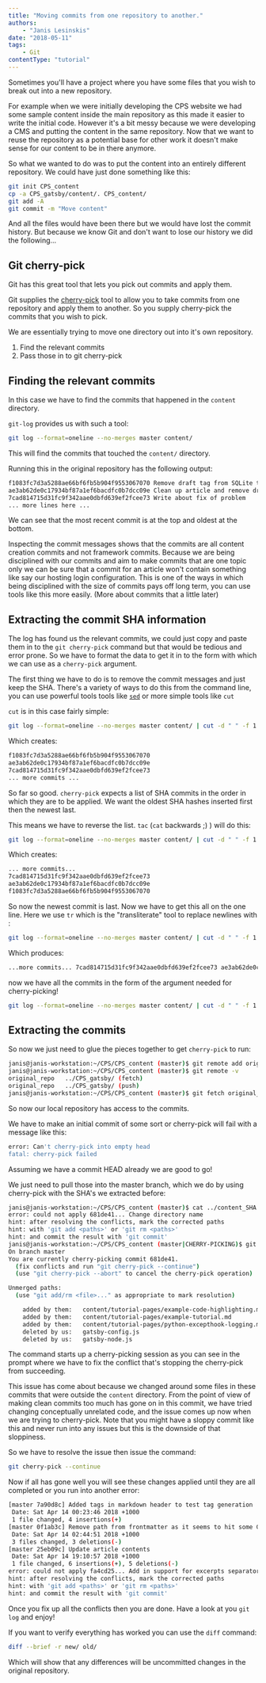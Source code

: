 ```yaml
---
title: "Moving commits from one repository to another."
authors:
    - "Janis Lesinskis"
date: "2018-05-11"
tags:
    - Git
contentType: "tutorial"
---
```


Sometimes you'll have a project where you have some files that you wish to break out into a new repository.

For example when we were initially developing the CPS website we had some sample content inside the main repository as this made it easier to write the initial code. However it's a bit messy because we were developing a CMS and putting the content in the same repository.
Now that we want to reuse the repository as a potential base for other work it doesn't make sense for our content to be in there anymore.

So what we wanted to do was to put the content into an entirely different repository. We could have just done something like this:

```sh
git init CPS_content
cp -a CPS_gatsby/content/. CPS_content/
git add -A
git commit -m "Move content"
```

And all the files would have been there but we would have lost the commit history. But because we know Git and don't want to lose our history we did the following...

## Git cherry-pick

Git has this great tool that lets you pick out commits and apply them.

Git supplies the [cherry-pick](http://git-scm.com/docs/git-cherry-pick) tool to allow you to take commits from one repository and apply them to another. So you supply cherry-pick the commits that you wish to pick.

We are essentially trying to move one directory out into it's own repository.

1. Find the relevant commits
2. Pass those in to git cherry-pick

## Finding the relevant commits

In this case we have to find the commits that happened in the `content` directory.

`git-log` provides us with such a tool:

```sh
git log --format=oneline --no-merges master content/
```

This will find the commits that touched the `content/` directory.

Running this in the original repository has the following output:

```sh
f1083fc7d3a5288ae66bf6fb5b904f9553067070 Remove draft tag from SQLite tutorial
ae3ab62de0c17934bf87a1ef6bacdfc0b7dcc09e Clean up article and remove draft tag
7cad814715d31fc9f342aae0dbfd639ef2fcee73 Write about fix of problem
... more lines here ...
```

We can see that the most recent commit is at the top and oldest at the bottom.

Inspecting the commit messages shows that the commits are all content creation commits and not framework commits. Because we are being disciplined with our commits and aim to make commits that are one topic only we can be sure that a commit for an article won't contain something like say our hosting login configuration. This is one of the ways in which being disciplined with the size of commits pays off long term, you can use tools like this more easily. (More about commits that a little later)

## Extracting the commit SHA information

The log has found us the relevant commits, we could just copy and paste them in to the `git cherry-pick` command but that would be tedious and error prone. So we have to format the data to get it in to the form with which we can use as a `cherry-pick` argument.

The first thing we have to do is to remove the commit messages and just keep the SHA.  There's a variety of ways to do this from the command line, you can use powerful tools tools like [`sed`](https://www.gnu.org/software/sed/) or more simple tools like `cut`

`cut` is in this case fairly simple:

```sh
git log --format=oneline --no-merges master content/ | cut -d " " -f 1
```

Which creates:

```sh
f1083fc7d3a5288ae66bf6fb5b904f9553067070
ae3ab62de0c17934bf87a1ef6bacdfc0b7dcc09e
7cad814715d31fc9f342aae0dbfd639ef2fcee73
... more commits ...
```

So far so good. `cherry-pick` expects a list of SHA commits in the order in which they are to be applied. We want the oldest SHA hashes inserted first then the newest last.

This means we have to reverse the list. `tac` (`cat` backwards ;) ) will do this:

```sh
git log --format=oneline --no-merges master content/ | cut -d " " -f 1 | tac
```

Which creates:

```sh
... more commits...
7cad814715d31fc9f342aae0dbfd639ef2fcee73
ae3ab62de0c17934bf87a1ef6bacdfc0b7dcc09e
f1083fc7d3a5288ae66bf6fb5b904f9553067070
```

So now the newest commit is last. Now we have to get this all on the one line.
Here we use `tr` which is the "*tr*ansliterate" tool to replace newlines with :

```sh
git log --format=oneline --no-merges master content/ | cut -d " " -f 1 | tac | tr '\n' ' '
```

Which produces:

```sh
...more commits... 7cad814715d31fc9f342aae0dbfd639ef2fcee73 ae3ab62de0c17934bf87a1ef6bacdfc0b7dcc09e f1083fc7d3a5288ae66bf6fb5b904f9553067070
```

now we have all the commits in the form of the argument needed for cherry-picking!

```sh
git log --format=oneline --no-merges master content/ | cut -d " " -f 1 | tac | tr '\n' ' ' > content_SHA.txt
```

## Extracting the commits

So now we just need to glue the pieces together to get `cherry-pick` to run:

```sh
janis@janis-workstation:~/CPS/CPS_content (master)$ git remote add original_repo ../CPS_gatsby/
janis@janis-workstation:~/CPS/CPS_content (master)$ git remote -v 
original_repo   ../CPS_gatsby/ (fetch)
original_repo   ../CPS_gatsby/ (push)
janis@janis-workstation:~/CPS/CPS_content (master)$ git fetch original_repo 
```

So now our local repository has access to the commits.

We have to make an initial commit of some sort or cherry-pick will fail with a message like this:

```sh
error: Can't cherry-pick into empty head
fatal: cherry-pick failed
```

Assuming we have a commit HEAD already we are good to go!

We just need to pull those into the master branch, which we do by using cherry-pick with the SHA's we extracted before:

```sh
janis@janis-workstation:~/CPS/CPS_content (master)$ cat ../content_SHA.txt | xargs -n1 git cherry-pick
error: could not apply 681de41... Change directory name
hint: after resolving the conflicts, mark the corrected paths
hint: with 'git add <paths>' or 'git rm <paths>'
hint: and commit the result with 'git commit'
janis@janis-workstation:~/CPS/CPS_content (master|CHERRY-PICKING)$ git status
On branch master
You are currently cherry-picking commit 681de41.
  (fix conflicts and run "git cherry-pick --continue")
  (use "git cherry-pick --abort" to cancel the cherry-pick operation)

Unmerged paths:
  (use "git add/rm <file>..." as appropriate to mark resolution)

	added by them:   content/tutorial-pages/example-code-highlighting.md
	added by them:   content/tutorial-pages/example-tutorial.md
	added by them:   content/tutorial-pages/python-excepthook-logging.md
	deleted by us:   gatsby-config.js
	deleted by us:   gatsby-node.js
```

The command starts up a cherry-picking session as you can see in the prompt where we have to fix the conflict that's stopping the cherry-pick from succeeding.

This issue has come about because we changed around some files in these commits that were outside the `content` directory. From the point of view of making clean commits too much has gone on in this commit, we have tried changing conceptually unrelated code, and the issue comes up now when we are trying to cherry-pick. Note that you might have a sloppy commit like this and never run into any issues but this is the downside of that sloppiness.

So we have to resolve the issue then issue the command:

```sh
git cherry-pick --continue
```

Now if all has gone well you will see these changes applied until they are all completed or you run into another error:

```sh
[master 7a90d8c] Added tags in markdown header to test tag generation
 Date: Sat Apr 14 00:23:46 2018 +1000
 1 file changed, 4 insertions(+)
[master 0f1ab3c] Remove path from frontmatter as it seems to hit some GatsbyJS bug
 Date: Sat Apr 14 02:44:51 2018 +1000
 3 files changed, 3 deletions(-)
[master 25eb09c] Update article contents
 Date: Sat Apr 14 19:10:57 2018 +1000
 1 file changed, 6 insertions(+), 5 deletions(-)
error: could not apply fa4cd25... Add in support for excerpts separator
hint: after resolving the conflicts, mark the corrected paths
hint: with 'git add <paths>' or 'git rm <paths>'
hint: and commit the result with 'git commit'
```

Once you fix up all the conflicts then you are done. Have a look at you `git log` and enjoy!

If you want to verify everything has worked you can use the `diff` command:

```sh
diff --brief -r new/ old/
```

Which will show that any differences will be uncommitted changes in the original repository.
